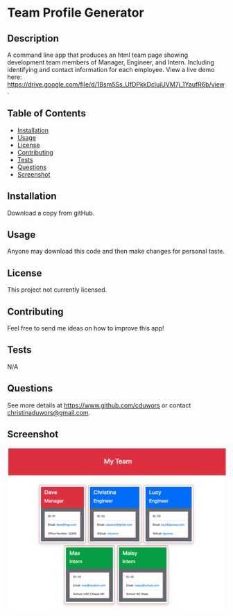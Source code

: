 # Team Profile Generator

## Description

A command line app that produces an html team page showing development team members of Manager, Engineer, and Intern. Including identifying and contact information for each employee. View a live demo here: https://drive.google.com/file/d/1Bsm5Ss_UfDPkkDcluiUVM7j_1YaufR6b/view.

## Table of Contents

- [Installation](#installation)
- [Usage](#usage)
- [License](#license)
- [Contributing](#contributing)
- [Tests](#tests)
- [Questions](#questions)
- [Screenshot](#screenshot)

## Installation

Download a copy from gitHub.

## Usage

Anyone may download this code and then make changes for personal taste.

## License

This project not currently licensed.

## Contributing

Feel free to send me ideas on how to improve this app!

## Tests

N/A

## Questions

See more details at https://www.github.com/cduwors or contact christinaduwors@gmail.com.

## Screenshot

<img src= "./img/team-profile.png"/>
